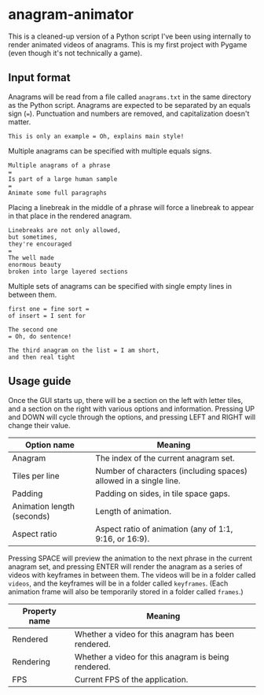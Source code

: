 # anagram-animator

This is a cleaned-up version of a Python script I've been using internally to render animated videos of anagrams. This is my first project with Pygame (even though it's not technically a game).

## Input format

Anagrams will be read from a file called `anagrams.txt` in the same directory as the Python script. Anagrams are expected to be separated by an equals sign (`=`). Punctuation and numbers are removed, and capitalization doesn't matter.

```
This is only an example = Oh, explains main style!
```

Multiple anagrams can be specified with multiple equals signs.

```
Multiple anagrams of a phrase
=
Is part of a large human sample
=
Animate some full paragraphs
```

Placing a linebreak in the middle of a phrase will force a linebreak to appear in that place in the rendered anagram.

```
Linebreaks are not only allowed,
but sometimes,
they're encouraged
=
The well made
enormous beauty
broken into large layered sections
```

Multiple sets of anagrams can be specified with single empty lines in between them.

```
first one = fine sort =
of insert = I sent for

The second one
= Oh, do sentence!

The third anagram on the list = I am short,
and then real tight
```

## Usage guide

Once the GUI starts up, there will be a section on the left with letter tiles, and a section on the right with various options and information. Pressing UP and DOWN will cycle through the options, and pressing LEFT and RIGHT will change their value.

| Option name                | Meaning                                                           |
|----------------------------|-------------------------------------------------------------------|
| Anagram                    | The index of the current anagram set.                             |
| Tiles per line             | Number of characters (including spaces) allowed in a single line. |
| Padding                    | Padding on sides, in tile space gaps.                             |
| Animation length (seconds) | Length of animation.                                              |
| Aspect ratio               | Aspect ratio of animation (any of 1:1, 9:16, or 16:9).            |

Pressing SPACE will preview the animation to the next phrase in the current anagram set, and pressing ENTER will render the anagram as a series of videos with keyframes in between them. The videos will be in a folder called `videos`, and the keyframes will be in a folder called `keyframes`. (Each animation frame will also be temporarily stored in a folder called `frames`.)

| Property name | Meaning                                             |
|---------------|-----------------------------------------------------|
| Rendered      | Whether a video for this anagram has been rendered. |
| Rendering     | Whether a video for this anagram is being rendered. |
| FPS           | Current FPS of the application.                     |
